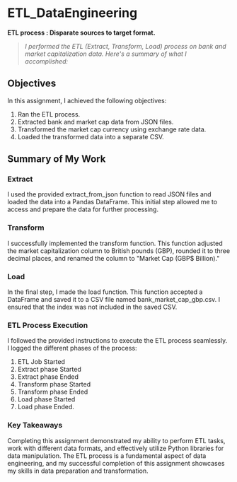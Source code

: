 # ETL_DataEngineering
**ETL process :  Disparate sources to target format.**
>*I performed the ETL (Extract, Transform, Load) process on bank and market capitalization data. Here's a summary of what I accomplished:*

## Objectives
In this assignment, I achieved the following objectives:

  1. Ran the ETL process.
  2. Extracted bank and market cap data from JSON files.
  3. Transformed the market cap currency using exchange rate data.
  4. Loaded the transformed data into a separate CSV.
## Summary of My Work
### Extract
I used the provided extract_from_json function to read JSON files and loaded the data into a Pandas DataFrame. This initial step allowed me to access and prepare the data for further processing.

### Transform
I successfully implemented the transform function. This function adjusted the market capitalization column to British pounds (GBP), rounded it to three decimal places, and renamed the column to "Market Cap (GBP$ Billion)."

### Load
In the final step, I made the load function. This function accepted a DataFrame and saved it to a CSV file named bank_market_cap_gbp.csv. I ensured that the index was not included in the saved CSV.

### ETL Process Execution
I followed the provided instructions to execute the ETL process seamlessly. 
I logged the different phases of the process:
  1. ETL Job Started
  2. Extract phase Started
  3. Extract phase Ended
  4. Transform phase Started
  5. Transform phase Ended
  6. Load phase Started
  7. Load phase Ended.

### Key Takeaways
Completing this assignment demonstrated my ability to perform ETL tasks, work with different data formats, and effectively utilize Python libraries for data manipulation. The ETL process is a fundamental aspect of data engineering, and my successful completion of this assignment showcases my skills in data preparation and transformation.

